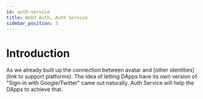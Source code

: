 ```yaml
---
id: auth-service
title: Web3 Auth, Auth Service
sidebar_position: 3
---
```

# Introduction
As we already built up the connection between avatar and [other identities](link to support platforms). The idea of letting DApps have its own version of "Sign-in with Google/Twitter" came out naturally. Auth Service will help the DApps to achieve that.

